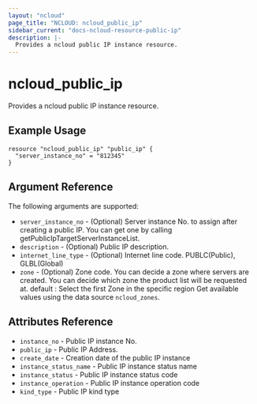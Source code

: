 ```yaml
---
layout: "ncloud"
page_title: "NCLOUD: ncloud_public_ip"
sidebar_current: "docs-ncloud-resource-public-ip"
description: |-
  Provides a ncloud public IP instance resource.
---
```


# ncloud_public_ip

Provides a ncloud public IP instance resource.

## Example Usage

```hcl
resource "ncloud_public_ip" "public_ip" {
  "server_instance_no" = "812345"
}
```

## Argument Reference

The following arguments are supported:

* `server_instance_no` - (Optional) Server instance No. to assign after creating a public IP. You can get one by calling getPublicIpTargetServerInstanceList.
* `description` - (Optional) Public IP description.
* `internet_line_type` - (Optional) Internet line code. PUBLC(Public), GLBL(Global)
* `zone` - (Optional) Zone code. You can decide a zone where servers are created. You can decide which zone the product list will be requested at. default : Select the first Zone in the specific region
    Get available values using the data source `ncloud_zones`.

## Attributes Reference

* `instance_no` - Public IP instance No.
* `public_ip` - Public IP Address.
* `create_date` - Creation date of the public IP instance
* `instance_status_name` - Public IP instance status name
* `instance_status` - Public IP instance status code
* `instance_operation` - Public IP instance operation code
* `kind_type` - Public IP kind type
